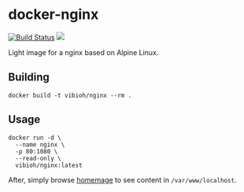 # docker-nginx

[![Build Status](https://travis-ci.org/ViBiOh/docker-nginx.svg?branch=master)](https://travis-ci.org/ViBiOh/docker-nginx) [![](https://badge.imagelayers.io/vibioh/nginx:latest.svg)](https://imagelayers.io/?images=vibioh/nginx:latest 'Get your own badge on imagelayers.io')

Light image for a nginx based on Alpine Linux.

## Building

`docker build -t vibioh/nginx --rm .`

## Usage

    docker run -d \
      --name nginx \
      -p 80:1080 \
      --read-only \
      vibioh/nginx:latest

After, simply browse [homemage](http://localhost/) to see content in `/var/www/localhost`.
